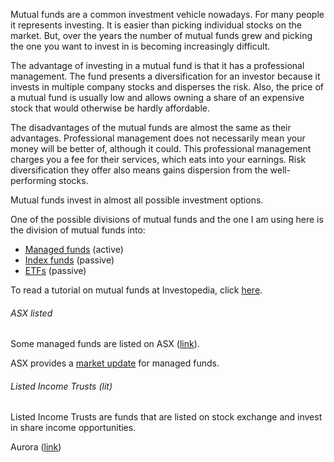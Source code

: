
Mutual funds are a common investment vehicle nowadays. For many people it 
represents investing. It is easier than picking individual stocks on the market. 
But, over the years the number of mutual funds grew and picking the one you want 
to invest in is becoming increasingly difficult.

The advantage of investing in a mutual fund is that it has a professional 
management. The fund presents a diversification for an investor because it 
invests in multiple company stocks and disperses the risk. Also, the price 
of a mutual fund is usually low and allows owning a share of an expensive 
stock that would otherwise be hardly affordable.

The disadvantages of the mutual funds are almost the same as their 
advantages. Professional management does not necessarily mean your money 
will be better of, although it could. This professional management charges 
you a fee for their services, which eats into your earnings. Risk 
diversification they offer also means gains dispersion from the 
well-performing stocks.

Mutual funds invest in almost all possible investment options.

One of the possible divisions of mutual funds and the one I am using here is the division of mutual funds into:

- [Managed funds](aus_managedfunds.html) (active)
- <a href="aus_indexfunds.html">Index funds</a> (passive)
- <a href="aus_etfs.html">ETFs</a> (passive)

To read a tutorial on mutual funds at Investopedia, click [here](http://www.investopedia.com/university/mutualfunds/).

###### ASX listed

Some managed funds are listed on ASX ([link](http://www.asx.com.au/products/managed-funds-product-list.htm)).

ASX provides a [market update](http://www.asx.com.au/products/managed-funds/market-update.htm) for managed funds.

###### Listed Income Trusts (lit)

<p>Listed Income Trusts are funds that are listed on stock exchange and 
invest in share income opportunities. </p>
<p>Aurora (<a href="http://www.aurorafunds.com.au/" target="_blank">link</a>)</p>
